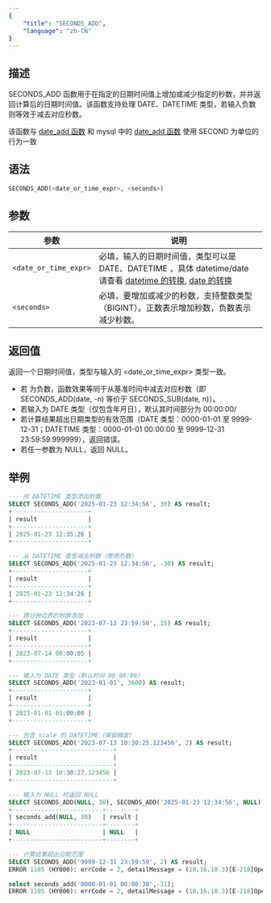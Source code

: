 ```yaml
---
{
    "title": "SECONDS_ADD",
    "language": "zh-CN"
}
---
```


## 描述
SECONDS_ADD 函数用于在指定的日期时间值上增加或减少指定的秒数，并并返回计算后的日期时间值。该函数支持处理 DATE、DATETIME 类型，若输入负数则等效于减去对应秒数。

该函数与 [date_add 函数](./date-add) 和 mysql 中的 [date_add 函数](https://dev.mysql.com/doc/refman/8.4/en/date-and-time-functions.html#function_date_add) 使用 SECOND 为单位的行为一致

## 语法

```sql
SECONDS_ADD(<date_or_time_expr>, <seconds>)
```
## 参数

| 参数           | 说明                                          |
|--------------|---------------------------------------------|
| `<date_or_time_expr>` | 必填，输入的日期时间值，类型可以是 DATE、DATETIME ，具体 datetime/date 请查看 [datetime 的转换](../../../../../current/sql-manual/basic-element/sql-data-types/conversion/datetime-conversion), [date 的转换](../../../../../current/sql-manual/basic-element/sql-data-types/conversion/date-conversion)           |
| `<seconds>`  | 必填，要增加或减少的秒数，支持整数类型（BIGINT）。正数表示增加秒数，负数表示减少秒数。 |

## 返回值

返回一个日期时间值，类型与输入的 <date_or_time_expr> 类型一致。

- 若 <seconds> 为负数，函数效果等同于从基准时间中减去对应秒数（即 SECONDS_ADD(date, -n) 等价于 SECONDS_SUB(date, n)）。
- 若输入为 DATE 类型（仅包含年月日），默认其时间部分为 00:00:00/
- 若计算结果超出日期类型的有效范围（DATE 类型：0000-01-01 至 9999-12-31；DATETIME 类型：0000-01-01 00:00:00 至 9999-12-31 23:59:59.999999），返回错误。
- 若任一参数为 NULL，返回 NULL。


## 举例
```sql
--- 向 DATETIME 类型添加秒数
SELECT SECONDS_ADD('2025-01-23 12:34:56', 30) AS result;
+---------------------+
| result              |
+---------------------+
| 2025-01-23 12:35:26 |
+---------------------+

--- 从 DATETIME 类型减去秒数（使用负数）
SELECT SECONDS_ADD('2025-01-23 12:34:56', -30) AS result;
+---------------------+
| result              |
+---------------------+
| 2025-01-23 12:34:26 |
+---------------------+

--- 跨分钟边界的秒数添加
SELECT SECONDS_ADD('2023-07-13 23:59:50', 15) AS result;
+---------------------+
| result              |
+---------------------+
| 2023-07-14 00:00:05 |
+---------------------+

--- 输入为 DATE 类型（默认时间 00:00:00）
SELECT SECONDS_ADD('2023-01-01', 3600) AS result;
+---------------------+
| result              |
+---------------------+
| 2023-01-01 01:00:00 |
+---------------------+

--- 包含 scale 的 DATETIME（保留精度）
SELECT SECONDS_ADD('2023-07-13 10:30:25.123456', 2) AS result;
+----------------------------+
| result                     |
+----------------------------+
| 2023-07-13 10:30:27.123456 |
+----------------------------+

--- 输入为 NULL 时返回 NULL
SELECT SECONDS_ADD(NULL, 30), SECONDS_ADD('2025-01-23 12:34:56', NULL) AS result;
+-------------------------+--------+
| seconds_add(NULL, 30)   | result |
+-------------------------+--------+
| NULL                    | NULL   |
+-------------------------+--------+

--- 计算结果超出日期范围
SELECT SECONDS_ADD('9999-12-31 23:59:59', 2) AS result;
ERROR 1105 (HY000): errCode = 2, detailMessage = (10.16.10.3)[E-218]Operation seconds_add of 9999-12-31 23:59:59, 2 out of range

select seconds_add('0000-01-01 00:00:30',-31);
ERROR 1105 (HY000): errCode = 2, detailMessage = (10.16.10.3)[E-218]Operation seconds_add of 0000-01-01 00:00:30, -31 out of range
```